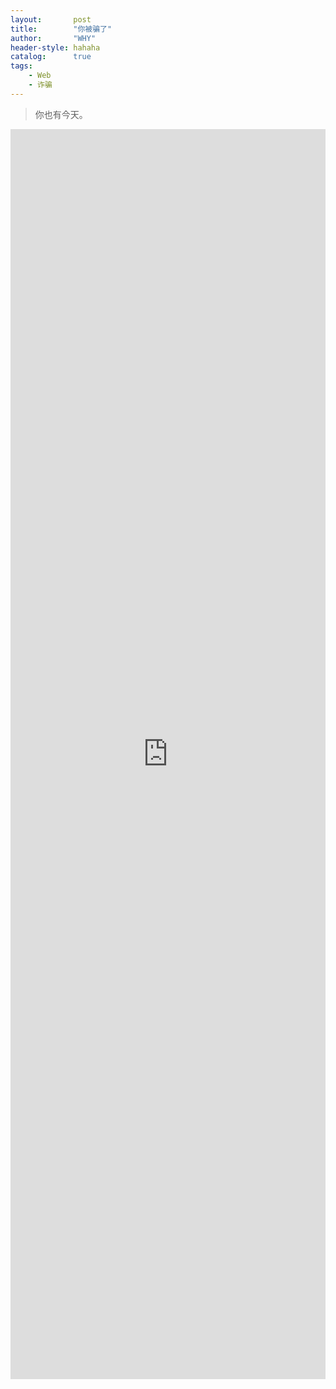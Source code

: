 ```yaml
---
layout:       post
title:        "你被骗了"
author:       "WHY"
header-style: hahaha
catalog:      true
tags:
    - Web
    - 诈骗
---
```


> 你也有今天。

<iframe src="https://player.bilibili.com/player.html?isOutside=true&aid=80433022&bvid=BV1GJ411x7h7&cid=137649199&p=1"
        style="border: none; width: 100%; height: 50vh; max-width: 900px;"
        allow="fullscreen"
        loading="lazy"></iframe>